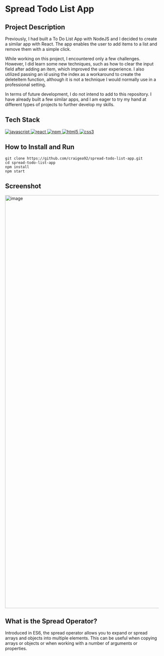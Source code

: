 # Spread Todo List App

## Project Description

Previously, I had built a To Do List App with NodeJS and I decided to create a similar app with React. The app enables the user to add items to a list and remove them with a simple click.

While working on this project, I encountered only a few challenges. However, I did learn some new techniques, such as how to clear the input field after adding an item, which improved the user experience. I also utilized passing an id using the index as a workaround to create the deleteItem function, although it is not a technique I would normally use in a professional setting.

In terms of future development, I do not intend to add to this repository. I have already built a few similar apps, and I am eager to try my hand at different types of projects to further develop my skills.

## Tech Stack
<a href="https://www.javascript.com/"> <img src="https://icongr.am/devicon/javascript-original.svg?size=40&color=currentColor" alt="javascript"/> </a>
<a href="https://reactjs.org/"> <img src="https://icongr.am/devicon/react-original.svg?size=40&color=currentColor" alt="react"/> </a>
<a href="https://www.npmjs.com/"> <img src="https://icongr.am/devicon/npm-original-wordmark.svg?size=40&color=currentColor" alt="npm"/> </a>
<a href="https://www.w3schools.com/html/"> <img src="https://icongr.am/devicon/html5-original.svg?size=40&color=8000ff" alt="html5"/> </a>
<a href="https://www.w3schools.com/css/"> <img src="https://icongr.am/devicon/css3-original.svg?size=40&color=8000ff" alt="css3"/> </a>

## How to Install and Run
```
git clone https://github.com/craigea92/spread-todo-list-app.git
cd spread-todo-list-app
npm install
npm start
```

## Screenshot

<img width="1351" alt="image" src="https://user-images.githubusercontent.com/82875984/233613455-8d7f611b-c9a6-4b6c-b223-dfbab684ae5d.png">

## What is the Spread Operator?
Introduced in ES6, the spread operator allows you to expand or spread arrays and objects into multiple elements. This can be useful when copying arrays or objects or when working with a number of arguments or properties.